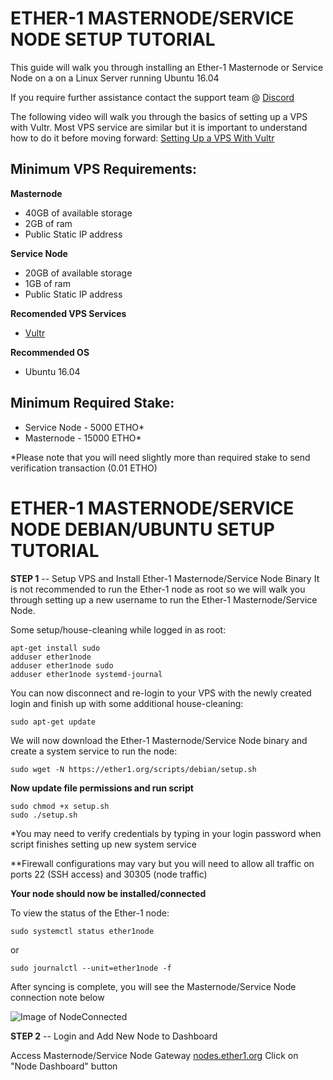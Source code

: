 # **ETHER-1 MASTERNODE/SERVICE NODE SETUP TUTORIAL**

This guide will walk you through installing an Ether-1 Masternode or Service Node on a  on a Linux Server running Ubuntu 16.04

If you require further assistance contact the support team @ [Discord](https://discord.gg/Pr5rgmx)

The following video will walk you through the basics of setting up a VPS with Vultr. Most VPS service are similar but it is important to understand how to do it before moving forward: [Setting Up a VPS With Vultr](https://www.youtube.com/watch?v=jsP3K0D6ONE)



## **Minimum VPS Requirements:**

**Masternode**
- 40GB of available storage
- 2GB of ram
- Public Static IP address


**Service Node**
- 20GB of available storage
- 1GB of ram
- Public Static IP address


**Recomended VPS Services**
- [Vultr](https://www.vultr.com/?ref=7455585)


**Recommended OS**
- Ubuntu 16.04


## **Minimum Required Stake:**
- Service Node - 5000 ETHO*
- Masternode - 15000 ETHO*

*Please note that you will need slightly more than required stake to send verification transaction (0.01 ETHO)



# **ETHER-1 MASTERNODE/SERVICE NODE DEBIAN/UBUNTU SETUP TUTORIAL**

**STEP 1** -- Setup VPS and Install Ether-1 Masternode/Service Node Binary
It is not recommended to run the Ether-1 node as root so we will walk you through setting up a new username to run the Ether-1 Masternode/Service Node.

Some setup/house-cleaning while logged in as root:
```
apt-get install sudo
adduser ether1node
adduser ether1node sudo
adduser ether1node systemd-journal
```
You can now disconnect and re-login to your VPS with the newly created login and finish up with some additional house-cleaning:
```
sudo apt-get update
```
We will now download the Ether-1 Masternode/Service Node binary and create a system service to run the node:
```
sudo wget -N https://ether1.org/scripts/debian/setup.sh
```
**Now update file permissions and run script**
```
sudo chmod +x setup.sh
sudo ./setup.sh
```
*You may need to verify credentials by typing in your login password when script finishes setting up new system service

**Firewall configurations may vary but you will need to allow all traffic on ports 22 (SSH access) and 30305 (node traffic)

**Your node should now be installed/connected**

To view the status of the Ether-1 node:
```
sudo systemctl status ether1node
```
or
```
sudo journalctl --unit=ether1node -f
```


After syncing is complete, you will see the Masternode/Service Node connection note below

![Image of NodeConnected](https://nodes.ether1.org/images/nodeconnected.png)

**STEP 2** -- Login and Add New Node to Dashboard

Access Masternode/Service Node Gateway   [nodes.ether1.org](https://nodes.ether1.org)
Click on "Node Dashboard" button
